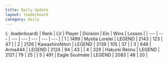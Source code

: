 ```yaml
---
title: Daily Update
layout: leaderboard
category: daily
---
```


{: .leaderboard}
| Rank | LV | Player | Division | Elo | Wins | Losses |
| --- | --- | --- | --- | --- | --- | --- |
| <span data-change="3">1</span> | 1499 | <span title="ID: 315148">Mystia Lorelei</span> | LEGEND | <span data-change="44">2143</span> | <span data-change="8">123</span> | <span data-change="0">47</span> |
| <span data-change="-1">2</span> | 2126 | <span title="ID: 164871">KawashiroNitori</span> | LEGEND | <span data-change="-5">2139</span> | <span data-change="2">105</span> | <span data-change="1">37</span> |
| <span data-change="0">3</span> | 848 | <span title="ID: 1034">Arma444</span> | LEGEND | <span data-change="19">2124</span> | <span data-change="3">94</span> | <span data-change="0">43</span> |
| <span data-change="-2">4</span> | 329 | <span title="ID: 106555">Hakurei Reimu</span> | LEGEND | <span data-change="7">2121</span> | <span data-change="11">79</span> | <span data-change="4">25</span> |
| <span data-change="1">5</span> | 491 | <span title="ID: 512212">Eagle Soulmate</span> | LEGEND | <span data-change="7">2083</span> | <span data-change="1">48</span> | <span data-change="0">20</span> |